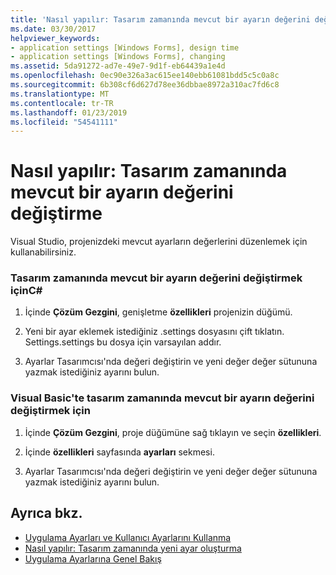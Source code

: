 ```yaml
---
title: 'Nasıl yapılır: Tasarım zamanında mevcut bir ayarın değerini değiştirme'
ms.date: 03/30/2017
helpviewer_keywords:
- application settings [Windows Forms], design time
- application settings [Windows Forms], changing
ms.assetid: 5da91272-ad7e-49e7-9d1f-eb64439a1e4d
ms.openlocfilehash: 0ec90e326a3ac615ee140ebb61081bdd5c5c0a8c
ms.sourcegitcommit: 6b308cf6d627d78ee36dbbae8972a310ac7fd6c8
ms.translationtype: MT
ms.contentlocale: tr-TR
ms.lasthandoff: 01/23/2019
ms.locfileid: "54541111"
---
```

# <a name="how-to-change-the-value-of-an-existing-setting-at-design-time"></a>Nasıl yapılır: Tasarım zamanında mevcut bir ayarın değerini değiştirme
Visual Studio, projenizdeki mevcut ayarların değerlerini düzenlemek için kullanabilirsiniz.  
  
### <a name="to-change-the-value-of-an-existing-setting-at-design-time-in-c"></a>Tasarım zamanında mevcut bir ayarın değerini değiştirmek içinC#  
  
1.  İçinde **Çözüm Gezgini**, genişletme **özellikleri** projenizin düğümü.  
  
2.  Yeni bir ayar eklemek istediğiniz .settings dosyasını çift tıklatın. Settings.settings bu dosya için varsayılan addır.  
  
3.  Ayarlar Tasarımcısı'nda değeri değiştirin ve yeni değer değer sütununa yazmak istediğiniz ayarını bulun.  
  
### <a name="to-change-the-value-of-an-existing-setting-at-design-time-in-visual-basic"></a>Visual Basic'te tasarım zamanında mevcut bir ayarın değerini değiştirmek için  
  
1.  İçinde **Çözüm Gezgini**, proje düğümüne sağ tıklayın ve seçin **özellikleri**.  
  
2.  İçinde **özellikleri** sayfasında **ayarları** sekmesi.  
  
3.  Ayarlar Tasarımcısı'nda değeri değiştirin ve yeni değer değer sütununa yazmak istediğiniz ayarını bulun.  
  
## <a name="see-also"></a>Ayrıca bkz.
- [Uygulama Ayarları ve Kullanıcı Ayarlarını Kullanma](../../../../docs/framework/winforms/advanced/using-application-settings-and-user-settings.md)
- [Nasıl yapılır: Tasarım zamanında yeni ayar oluşturma](../../../../docs/framework/winforms/advanced/how-to-create-a-new-setting-at-design-time.md)
- [Uygulama Ayarlarına Genel Bakış](../../../../docs/framework/winforms/advanced/application-settings-overview.md)
